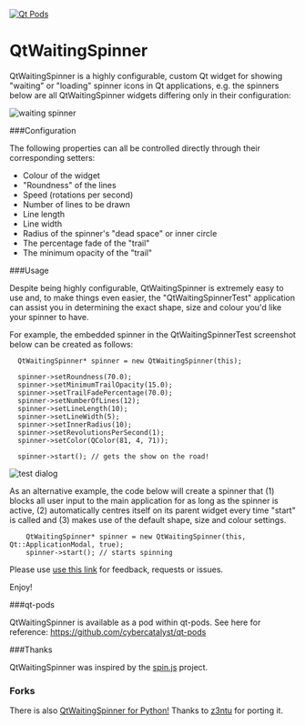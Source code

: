 [![Qt Pods](http://qt-pods.org/assets/logo.png "Qt Pods")](http://qt-pods.org)

QtWaitingSpinner
================

QtWaitingSpinner is a highly configurable, custom Qt widget for showing "waiting" or "loading" spinner icons in Qt applications, e.g. the spinners below are all QtWaitingSpinner widgets differing only in their configuration:

![waiting spinner](https://github.com/snowwlex/QtWaitingSpinner/blob/gh-pages/waiting-spinners.gif)

###Configuration

The following properties can all be controlled directly through their corresponding setters:

* Colour of the widget
* "Roundness" of the lines
* Speed (rotations per second)
* Number of lines to be drawn
* Line length
* Line width
* Radius of the spinner's "dead space" or inner circle
* The percentage fade of the "trail"
* The minimum opacity of the "trail"

###Usage

Despite being highly configurable, QtWaitingSpinner is extremely easy to use and, to make things even easier, the "QtWaitingSpinnerTest" application can assist you in determining the exact shape, size and colour you'd like your spinner to have.

For example, the embedded spinner in the QtWaitingSpinnerTest screenshot below can be created as follows:

```
  QtWaitingSpinner* spinner = new QtWaitingSpinner(this);

  spinner->setRoundness(70.0);
  spinner->setMinimumTrailOpacity(15.0);
  spinner->setTrailFadePercentage(70.0);
  spinner->setNumberOfLines(12);
  spinner->setLineLength(10);
  spinner->setLineWidth(5);
  spinner->setInnerRadius(10);
  spinner->setRevolutionsPerSecond(1);
  spinner->setColor(QColor(81, 4, 71));

  spinner->start(); // gets the show on the road!

```

![test dialog](https://github.com/snowwlex/QtWaitingSpinner/blob/gh-pages/test-dialog.png)

As an alternative example, the code below will create a spinner that (1) blocks all user input to the main application for as long as the spinner is active, (2) automatically centres itself on its parent widget every time "start" is called and (3) makes use of the default shape, size and colour settings.

```
	QtWaitingSpinner* spinner = new QtWaitingSpinner(this, Qt::ApplicationModal, true);
	spinner->start(); // starts spinning
```

Please use [use this link](https://github.com/snowwlex/QtWaitingSpinner/issues) for feedback, requests or issues.

Enjoy!

###qt-pods

QtWaitingSpinner is available as a pod within qt-pods. See here for reference:
https://github.com/cybercatalyst/qt-pods

###Thanks

QtWaitingSpinner was inspired by the [spin.js](http://fgnass.github.io/spin.js/)  project.


### Forks
There is also [QtWaitingSpinner for Python!](https://github.com/z3ntu/QtWaitingSpinner) Thanks to [z3ntu](https://github.com/z3ntu) for porting it.
